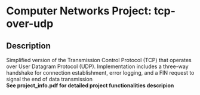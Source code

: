 # Computer Networks Project: tcp-over-udp
## Description
Simplified version of the Transmission Control Protocol (TCP) that operates over User Datagram Protocol (UDP). Implementation includes a
three-way handshake for connection establishment, error logging, and a FIN request to signal the end of data transmission   
**See project_info.pdf for detailed project functionalities descripion**

